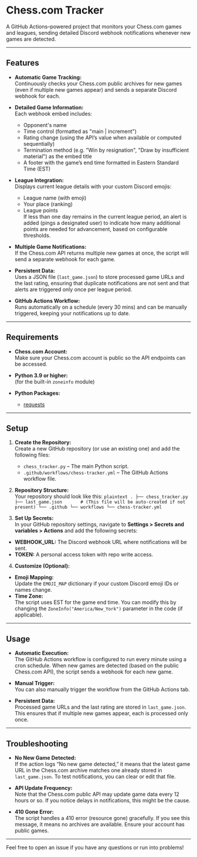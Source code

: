 # Chess.com Tracker

A GitHub Actions–powered project that monitors your Chess.com games and leagues, sending detailed Discord webhook notifications whenever new games are detected.

---

## Features

- **Automatic Game Tracking:**  
  Continuously checks your Chess.com public archives for new games (even if multiple new games appear) and sends a separate Discord webhook for each.

- **Detailed Game Information:**  
  Each webhook embed includes:
  - Opponent's name
  - Time control (formatted as "main | increment")
  - Rating change (using the API’s value when available or computed sequentially)
  - Termination method (e.g. "Win by resignation", "Draw by insufficient material") as the embed title
  - A footer with the game’s end time formatted in Eastern Standard Time (EST)

- **League Integration:**  
  Displays current league details with your custom Discord emojis:
  - League name (with emoji)
  - Your place (ranking)
  - League points  
  If less than one day remains in the current league period, an alert is added (pings a designated user) to indicate how many additional points are needed for advancement, based on configurable thresholds.

- **Multiple Game Notifications:**  
  If the Chess.com API returns multiple new games at once, the script will send a separate webhook for each game.

- **Persistent Data:**  
  Uses a JSON file (`last_game.json`) to store processed game URLs and the last rating, ensuring that duplicate notifications are not sent and that alerts are triggered only once per league period.

- **GitHub Actions Workflow:**  
  Runs automatically on a schedule (every 30 mins) and can be manually triggered, keeping your notifications up to date.

---

## Requirements

- **Chess.com Account:**  
  Make sure your Chess.com account is public so the API endpoints can be accessed.

- **Python 3.9 or higher:**  
  (for the built-in `zoneinfo` module)

- **Python Packages:**  
  - [requests](https://pypi.org/project/requests/)

---

## Setup

1. **Create the Repository:**  
   Create a new GitHub repository (or use an existing one) and add the following files:
   - `chess_tracker.py` – The main Python script.
   - `.github/workflows/chess-tracker.yml` – The GitHub Actions workflow file.

2. **Repository Structure:**  
   Your repository should look like this:
`plaintext
.
├── chess_tracker.py
├── last_game.json       # (This file will be auto-created if not present)
└── .github
    └── workflows
        └── chess-tracker.yml
`


4. **Set Up Secrets:**  
In your GitHub repository settings, navigate to **Settings > Secrets and variables > Actions** and add the following secrets:
- **WEBHOOK_URL:** The Discord webhook URL where notifications will be sent.
- **TOKEN:** A personal access token with repo write access.

4. **Customize (Optional):**  
- **Emoji Mapping:**  
  Update the `EMOJI_MAP` dictionary if your custom Discord emoji IDs or names change.
- **Time Zone:**  
  The script uses EST for the game end time. You can modify this by changing the `ZoneInfo("America/New_York")` parameter in the code (if applicable).

---

## Usage

- **Automatic Execution:**  
The GitHub Actions workflow is configured to run every minute using a cron schedule. When new games are detected (based on the public Chess.com API), the script sends a webhook for each new game.

- **Manual Trigger:**  
You can also manually trigger the workflow from the GitHub Actions tab.

- **Persistent Data:**  
Processed game URLs and the last rating are stored in `last_game.json`. This ensures that if multiple new games appear, each is processed only once.

---

## Troubleshooting

- **No New Game Detected:**  
If the action logs “No new game detected,” it means that the latest game URL in the Chess.com archive matches one already stored in `last_game.json`. To test notifications, you can clear or edit that file.

- **API Update Frequency:**  
Note that the Chess.com public API may update game data every 12 hours or so. If you notice delays in notifications, this might be the cause.

- **410 Gone Error:**  
The script handles a 410 error (resource gone) gracefully. If you see this message, it means no archives are available. Ensure your account has public games.

---

Feel free to open an issue if you have any questions or run into problems!
